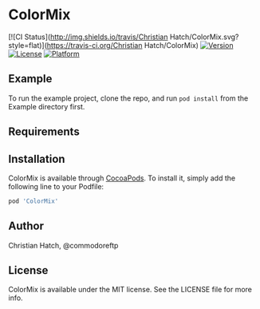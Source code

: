 # ColorMix

[![CI Status](http://img.shields.io/travis/Christian Hatch/ColorMix.svg?style=flat)](https://travis-ci.org/Christian Hatch/ColorMix)
[![Version](https://img.shields.io/cocoapods/v/ColorMix.svg?style=flat)](http://cocoapods.org/pods/ColorMix)
[![License](https://img.shields.io/cocoapods/l/ColorMix.svg?style=flat)](http://cocoapods.org/pods/ColorMix)
[![Platform](https://img.shields.io/cocoapods/p/ColorMix.svg?style=flat)](http://cocoapods.org/pods/ColorMix)

## Example

To run the example project, clone the repo, and run `pod install` from the Example directory first.

## Requirements

## Installation

ColorMix is available through [CocoaPods](http://cocoapods.org). To install
it, simply add the following line to your Podfile:

```ruby
pod 'ColorMix'
```

## Author

Christian Hatch, @commodoreftp

## License

ColorMix is available under the MIT license. See the LICENSE file for more info.
